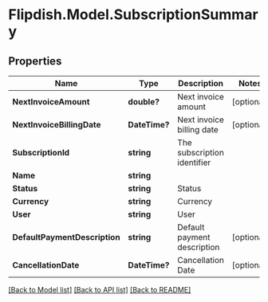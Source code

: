 # Flipdish.Model.SubscriptionSummary
## Properties

Name | Type | Description | Notes
------------ | ------------- | ------------- | -------------
**NextInvoiceAmount** | **double?** | Next invoice amount | [optional] 
**NextInvoiceBillingDate** | **DateTime?** | Next invoice billing date | [optional] 
**SubscriptionId** | **string** | The subscription identifier | 
**Name** | **string** |  | 
**Status** | **string** | Status | 
**Currency** | **string** | Currency | 
**User** | **string** | User | 
**DefaultPaymentDescription** | **string** | Default payment description | [optional] 
**CancellationDate** | **DateTime?** | Cancellation Date | [optional] 

[[Back to Model list]](../README.md#documentation-for-models) [[Back to API list]](../README.md#documentation-for-api-endpoints) [[Back to README]](../README.md)

